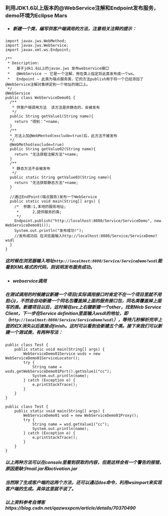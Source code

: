 ### 利用JDK1.6以上版本的@WebService注解和Endpoint发布服务，demo环境为Eclipse Mars
* ##### 新建一个类，编写供客户端调用的方法，注意相关注释的提示：
```
import javax.jws.WebMethod;
import javax.jws.WebService;
import javax.xml.ws.Endpoint;

/**
 * Description: 
 *   基于jdk1.6以上的javax.jws 发布webservice接口
 *   @WebService － 它是一个注解，用在类上指定将此类发布成一个ws。
 *   Endpoint – 此类为端点服务类，它的方法publish用于将一个已经添加了@WebService注解对象绑定到一个地址的端口上。 
 */
@WebService
public class WebServiceDemo01 {
  /**
   * 供客户端调用方法  该方法是非静态的，会被发布
   */
  public String getValue1(String name){
    return "得到："+name;
  }
  /**
  * 方法上加@WebMentod(exclude=true)后，此方法不被发布
  */
  @WebMethod(exclude=true)
  public String getValue02(String name){
    return "无法获取注解方法"+name;
  }
  /** 
   * 静态方法不会被发布
   */
  public static String getValue03(String name){
    return "无法获取静态方法"+name;
  }

  //通过EndPoint(端点服务)发布一个WebService
  public static void main(String[] args) {
    /* 	参数:1,本地的服务地址;	
     *  	2,提供服务的类;
     */
    Endpoint.publish("http://localhost:8080/Service/ServiceDemo", new WebServiceDemo01());
    System.out.println("发布成功!");
    //发布成功后 在浏览器输入http://localhost:8080/Service/ServiceDemo?wsdl
  }
}
```
##### 这时候在浏览器输入地址`http://localhost:8080/Service/ServiceDemo?wsdl`能看到XML格式的代码，则说明发布服务成功。
* ##### webservice调用
##### 在测试调用的时候建议新建一个项目(实际调用接口时肯定不在一个项目里就不用担心)，不然会自动新建一个同名包覆盖掉上面的服务接口包，同名类覆盖掉上面写的类。新建项目以后，这时候在src上右键新建一个other，找到Web Service Client，下一步在Service definition里面输入wsdl的地址，即（`http://localhost:8080/Service/ServiceDemo?wsdl`），等待几秒解析完毕上面的红X消失以后直接点finish。这时可以看到会新建五个类。接下来我们可以新建一个测试类，有两种写法：
```
public class Test {
	public static void main(String[] args) {
		WebServiceDemo01Service wsds = new WebServiceDemo01ServiceLocator();
		try {
			String name = wsds.getWebServiceDemo01Port().getValue1("cc");
			System.out.println(name);
		} catch (Exception e) {
			e.printStackTrace();
		}
	}
}
```
```
public class Test {
	public static void main(String[] args) {
		WebServiceDemo01 wsd = new WebServiceDemo01Proxy();
		try {
			String name = wsd.getValue1("cc");
			System.out.println(name);
		} catch (Exception e) {
			e.printStackTrace();
		}
	}
}
```
##### 以上两种方法可以在console里看到获取的内容，但是这样会有一个警告的报错，原因是缺少mail.jar和activation.jar 
##### 当然除了生成客户端的这两个方法，还可以通过dos命令，利用wsimport来实现客户端的生成。具体这里就不说了。
##### 以上资料参考自博客https://blog.csdn.net/qazwsxpcm/article/details/70370490
